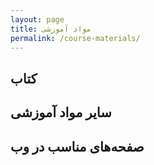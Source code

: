 ```yaml
---
layout: page
title: مواد آموزشی
permalink: /course-materials/
---
```



## کتاب


 
## سایر مواد آموزشی



## صفحه‌های مناسب در وب


